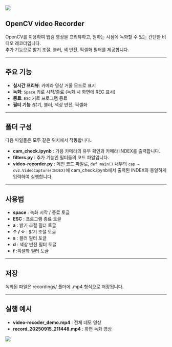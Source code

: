 <img src="https://capsule-render.vercel.app/api?type=waving&color=BDBDC8&height=150&section=header" />

## OpenCV video Recorder
OpenCV를 이용하여 웹캠 영상을 프리뷰하고, 원하는 시점에 녹화할 수 있는 간단한 비디오 레코더입니다.  
추가 기능으로 밝기 조절, 블러, 색 반전, 픽셀화 필터를 제공합니다.  

---

## 주요 기능
- **실시간 프리뷰**: 카메라 영상 거울 모드로 표시
- **녹화**: `Space` 키로 시작/종료 (녹화 시 화면에 REC 표시)
- **종료**: `ESC` 키로 프로그램 종료
- **필터 기능** :밝기, 블러, 색상 반전, 픽셀화

---

## 폴더 구성

다음 파일들은 모두 같은 위치에서 작동합니다.
- **cam_check.ipynb** : 가용 카메라의 유무 확인과 카메라 INDEX를 출력합니다.  
- **filters.py** : 추가 기능인 필터들의 코드 파일입니다.  
- **video-recorder.py** : 메인 코드 파일로, `def main()` 내부의 `cap = cv2.VideoCapture(INDEX)`에 cam_check.ipynb에서 출력된 INDEX와 동일하게 입력하여 실행합니다.

---

## 사용법
- **space** : 녹화 시작 / 종료 토글
- **ESC** : 프로그램 종료 토글
- **a** : 밝기 조절 필터 토글
- **↑ / ↓** : 밝기 조절 토글
- **s** : 블러 필터 토글
- **d** : 색상 반전 필터 토글
- **f** :픽셀화 필터 토글

---

## 저장
녹화된 파일은 recordings/ 폴더에 .mp4 형식으로 저장됩니다.

---

## 실행 예시

- **video-recoder_demo.mp4** : 전체 데모 영상
- **record_20250915_211448.mp4** : 화면 녹화 영상
  
<img src="https://capsule-render.vercel.app/api?type=waving&color=BDBDC8&height=150&section=footer" />
